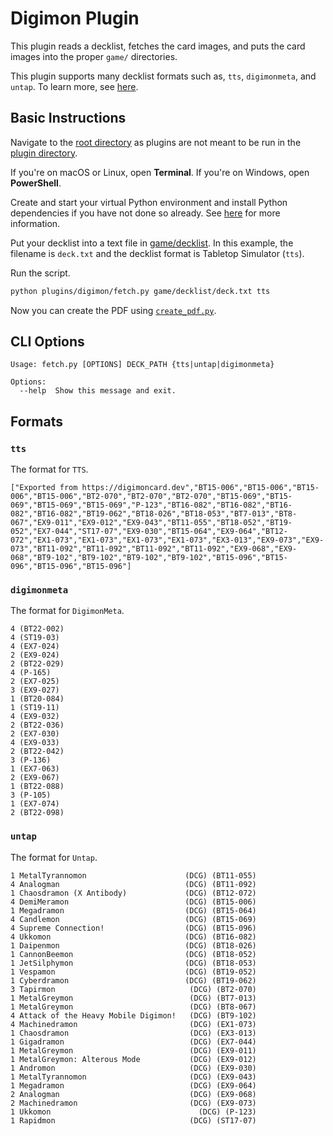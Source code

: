 # Digimon Plugin

This plugin reads a decklist, fetches the card images, and puts the card images into the proper `game/` directories.

This plugin supports many decklist formats such as, `tts`, `digimonmeta`, and `untap`. To learn more, see [here](#formats).

## Basic Instructions

Navigate to the [root directory](../..) as plugins are not meant to be run in the [plugin directory](.).

If you're on macOS or Linux, open **Terminal**. If you're on Windows, open **PowerShell**.

Create and start your virtual Python environment and install Python dependencies if you have not done so already. See [here](../../README.md#basic-usage) for more information.

Put your decklist into a text file in [game/decklist](../game/decklist/). In this example, the filename is `deck.txt` and the decklist format is Tabletop Simulator (`tts`).

Run the script.

```sh
python plugins/digimon/fetch.py game/decklist/deck.txt tts
```

Now you can create the PDF using [`create_pdf.py`](../../README.md#create_pdfpy).

## CLI Options

```
Usage: fetch.py [OPTIONS] DECK_PATH {tts|untap|digimonmeta}

Options:
  --help  Show this message and exit.
```

## Formats

### `tts`

The format for ``TTS``.

```
["Exported from https://digimoncard.dev","BT15-006","BT15-006","BT15-006","BT15-006","BT2-070","BT2-070","BT2-070","BT15-069","BT15-069","BT15-069","BT15-069","P-123","BT16-082","BT16-082","BT16-082","BT16-082","BT19-062","BT18-026","BT18-053","BT7-013","BT8-067","EX9-011","EX9-012","EX9-043","BT11-055","BT18-052","BT19-052","EX7-044","ST17-07","EX9-030","BT15-064","EX9-064","BT12-072","EX1-073","EX1-073","EX1-073","EX1-073","EX3-013","EX9-073","EX9-073","BT11-092","BT11-092","BT11-092","BT11-092","EX9-068","EX9-068","BT9-102","BT9-102","BT9-102","BT9-102","BT15-096","BT15-096","BT15-096","BT15-096"]
```

### `digimonmeta`

The format for ``DigimonMeta``.

```
4 (BT22-002)
4 (ST19-03)
4 (EX7-024)
2 (EX9-024)
2 (BT22-029)
4 (P-165)
2 (EX7-025)
3 (EX9-027)
1 (BT20-084)
1 (ST19-11)
4 (EX9-032)
2 (BT22-036)
2 (EX7-030)
4 (EX9-033)
2 (BT22-042)
3 (P-136)
1 (EX7-063)
2 (EX9-067)
1 (BT22-088)
3 (P-105)
1 (EX7-074)
2 (BT22-098)
```

### `untap`

The format for ``Untap``.

```
1 MetalTyrannomon                      (DCG) (BT11-055) 
4 Analogman                            (DCG) (BT11-092) 
1 Chaosdramon (X Antibody)             (DCG) (BT12-072) 
4 DemiMeramon                          (DCG) (BT15-006) 
1 Megadramon                           (DCG) (BT15-064) 
4 Candlemon                            (DCG) (BT15-069) 
4 Supreme Connection!                  (DCG) (BT15-096) 
4 Ukkomon                              (DCG) (BT16-082) 
1 Daipenmon                            (DCG) (BT18-026) 
1 CannonBeemon                         (DCG) (BT18-052) 
1 JetSilphymon                         (DCG) (BT18-053) 
1 Vespamon                             (DCG) (BT19-052) 
1 Cyberdramon                          (DCG) (BT19-062) 
3 Tapirmon                              (DCG) (BT2-070) 
1 MetalGreymon                          (DCG) (BT7-013) 
1 MetalGreymon                          (DCG) (BT8-067) 
4 Attack of the Heavy Mobile Digimon!   (DCG) (BT9-102) 
4 Machinedramon                         (DCG) (EX1-073) 
1 Chaosdramon                           (DCG) (EX3-013) 
1 Gigadramon                            (DCG) (EX7-044) 
1 MetalGreymon                          (DCG) (EX9-011) 
1 MetalGreymon: Alterous Mode           (DCG) (EX9-012) 
1 Andromon                              (DCG) (EX9-030) 
1 MetalTyrannomon                       (DCG) (EX9-043) 
1 Megadramon                            (DCG) (EX9-064) 
2 Analogman                             (DCG) (EX9-068) 
2 Machinedramon                         (DCG) (EX9-073) 
1 Ukkomon                                 (DCG) (P-123) 
1 Rapidmon                              (DCG) (ST17-07) 
```